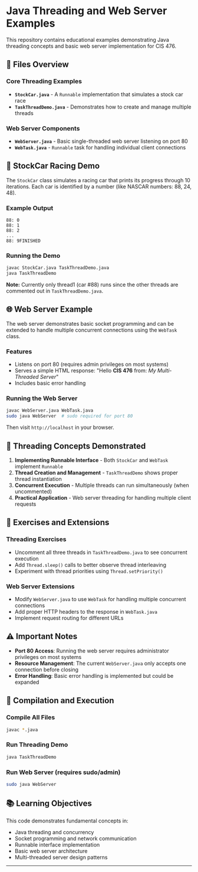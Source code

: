 # Java Threading and Web Server Examples

This repository contains educational examples demonstrating Java threading concepts and basic web server implementation for CIS 476.

## 📁 Files Overview

### Core Threading Examples

- **`StockCar.java`** - A `Runnable` implementation that simulates a stock car race
- **`TaskThreadDemo.java`** - Demonstrates how to create and manage multiple threads

### Web Server Components

- **`WebServer.java`** - Basic single-threaded web server listening on port 80
- **`WebTask.java`** - `Runnable` task for handling individual client connections

## 🏁 StockCar Racing Demo

The `StockCar` class simulates a racing car that prints its progress through 10 iterations. Each car is identified by a number (like NASCAR numbers: 88, 24, 48).

### Example Output
```
88: 0
88: 1
88: 2
...
88: 9FINISHED
```

### Running the Demo

```bash
javac StockCar.java TaskThreadDemo.java
java TaskThreadDemo
```

**Note:** Currently only thread1 (car #88) runs since the other threads are commented out in `TaskThreadDemo.java`.

## 🌐 Web Server Example

The web server demonstrates basic socket programming and can be extended to handle multiple concurrent connections using the `WebTask` class.

### Features

- Listens on port 80 (requires admin privileges on most systems)
- Serves a simple HTML response: "Hello **CIS 476** from: *My Multi-Threaded Server*"
- Includes basic error handling

### Running the Web Server

```bash
javac WebServer.java WebTask.java
sudo java WebServer  # sudo required for port 80
```

Then visit `http://localhost` in your browser.

## 🧵 Threading Concepts Demonstrated

1. **Implementing Runnable Interface** - Both `StockCar` and `WebTask` implement `Runnable`
2. **Thread Creation and Management** - `TaskThreadDemo` shows proper thread instantiation
3. **Concurrent Execution** - Multiple threads can run simultaneously (when uncommented)
4. **Practical Application** - Web server threading for handling multiple client requests

## 🚀 Exercises and Extensions

### Threading Exercises
- Uncomment all three threads in `TaskThreadDemo.java` to see concurrent execution
- Add `Thread.sleep()` calls to better observe thread interleaving
- Experiment with thread priorities using `Thread.setPriority()`

### Web Server Extensions
- Modify `WebServer.java` to use `WebTask` for handling multiple concurrent connections
- Add proper HTTP headers to the response in `WebTask.java`
- Implement request routing for different URLs

## ⚠️ Important Notes

- **Port 80 Access**: Running the web server requires administrator privileges on most systems
- **Resource Management**: The current `WebServer.java` only accepts one connection before closing
- **Error Handling**: Basic error handling is implemented but could be expanded

## 🔧 Compilation and Execution

### Compile All Files
```bash
javac *.java
```

### Run Threading Demo
```bash
java TaskThreadDemo
```

### Run Web Server (requires sudo/admin)
```bash
sudo java WebServer
```

## 📚 Learning Objectives

This code demonstrates fundamental concepts in:
- Java threading and concurrency
- Socket programming and network communication
- Runnable interface implementation
- Basic web server architecture
- Multi-threaded server design patterns

---
